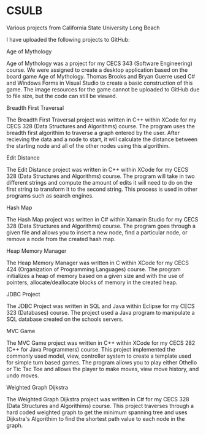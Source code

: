 # CSULB
Various projects from California State University Long Beach

I have uploaded the following projects to GitHub:


Age of Mythology

  Age of Mythology was a project for my CECS 343 (Software Engineering) course. We were assigned to create a desktop application based on the board game Age of Mythology. Thomas Brooks and Bryan Guerre used C# and Windows Forms in Visual Studio to create a basic construction of this game. The image resources for the game cannot be uploaded to GitHub due to file size, but the code can still be viewed.

Breadth First Traversal

  The Breadth First Traversal project was written in C++ within XCode for my CECS 328 (Data Structures and Algorithms) course. The program uses the breadth first algorithim to traverse a graph entered by the user. After recieving the data and a node to start, it will calculate the distance between the starting node and all of the other nodes using this algorithim.

Edit Distance

  The Edit Distance project was written in C++ within XCode for my CECS 328 (Data Structures and Algorithms) course. The program will take in two different strings and compute the amount of edits it will need to do on the first string to transform it to the second string. This process is used in other programs such as search engines.

Hash Map

  The Hash Map project was written in C# within Xamarin Studio for my CECS 328 (Data Structures and Algorithms) course. The program goes through a given file and allows you to insert a new node, find a particular node, or remove a node from the created hash map.

Heap Memory Manager

  The Heap Memory Manager was written in C within XCode for my CECS 424 (Organization of Programming Languages) course. The program initializes a heap of memory based on a given size and with the use of pointers, allocate/deallocate blocks of memory in the created heap.

JDBC Project

  The JDBC Project was written in SQL and Java within Eclipse for my CECS 323 (Databases) course. The project used a Java program to manipulate a SQL database created on the schools servers.

MVC Game

  The MVC Game project was written in C++ within XCode for my CECS 282 (C++ for Java Programmers) course. This project implemented the commonly used model, view, controller system to create a template used for simple turn based games. The program allows you to play either Othello or Tic Tac Toe and allows the player to make moves, view move history, and undo moves.

Weighted Graph Dijkstra

  The Weighted Graph Dijkstra project was written in C# for my CECS 328 (Data Structures and Algorithims) course. This project traverses through a hard coded weighted graph to get the minimum spanning tree and uses Dijkstra's Algorithim to find the shortest path value to each node in the graph.

